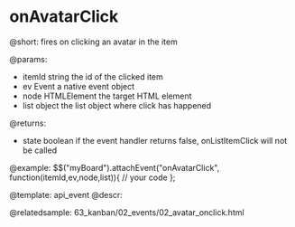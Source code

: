 onAvatarClick
=============

@short:
	fires on clicking an avatar in the item

@params:

- itemId		string			the id of the clicked item
- ev			Event 			a native event object
- node			HTMLElement		the target HTML element
- list			object			the list object where click has happened

@returns:

- state			boolean 	    if the event handler returns false, onListItemClick will not be called

@example:
$$("myBoard").attachEvent("onAvatarClick", function(itemId,ev,node,list)){
    // your code
};

@template:	api_event
@descr:

@relatedsample:
63_kanban/02_events/02_avatar_onclick.html
